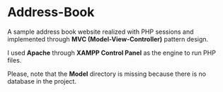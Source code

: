 # Address-Book
A sample address book website realized with PHP sessions and implemented through **MVC (Model-View-Controller)** pattern design.

I used **Apache** through **XAMPP Control Panel** as the engine to run PHP files.

Please, note that the **Model** directory is missing because there is no database in the project.
